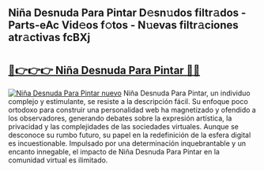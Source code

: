 ## Niña Desnuda Para Pintar D𝚎sn𝚞dos filtr𝚊dos - Parts-eAc Vid𝚎os f𝚘tos - N𝚞evas filtr𝚊ciones atr𝚊ctivas fcBXj

# <h2><a href="http://mb6qipm.tromn.icu/?c=Ni%c3%b1a+Desnuda+Para+Pintar">🔗👉👉👉 Niña Desnuda Para Pintar 🔗🔗</a></h2>

[![Niña Desnuda Para Pintar nuevo](https://i.imgur.com/pEAQMta.gif)](http://mb6qipm.tromn.icu/?c=Ni%c3%b1a+Desnuda+Para+Pintar)
Niña Desnuda Para Pintar, un individuo complejo y estimulante, se resiste a la descripción fácil. Su enfoque poco ortodoxo para construir una personalidad web ha magnetizado y ofendido a los observadores, generando debates sobre la expresión artística, la privacidad y las complejidades de las sociedades virtuales. Aunque se desconoce su rumbo futuro, su papel en la redefinición de la esfera digital es incuestionable. Impulsado por una determinación inquebrantable y un encanto innegable, el impacto de Niña Desnuda Para Pintar en la comunidad virtual es ilimitado.
